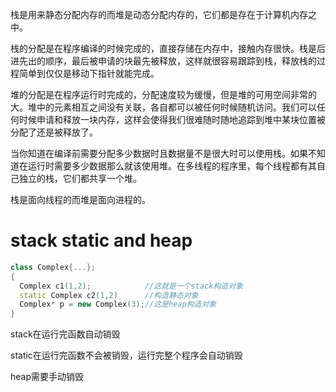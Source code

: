 栈是用来静态分配内存的而堆是动态分配内存的，它们都是存在于计算机内存之中。

栈的分配是在程序编译的时候完成的，直接存储在内存中，接触内存很快。栈是后进先出的顺序，最后被申请的块最先被释放，这样就很容易跟踪到栈，释放栈的过程简单到仅仅是移动下指针就能完成。

堆的分配是在程序运行时完成的，分配速度较为缓慢，但是堆的可用空间非常的大。堆中的元素相互之间没有关联，各自都可以被任何时候随机访问。我们可以任何时候申请和释放一块内存，这样会使得我们很难随时随地追踪到堆中某块位置被分配了还是被释放了。

当你知道在编译前需要分配多少数据时且数据量不是很大时可以使用栈。如果不知道在运行时需要多少数据那么就该使用堆。在多线程的程序里，每个线程都有其自己独立的栈，它们都共享一个堆。

栈是面向线程的而堆是面向进程的。
# stack static and heap
```c++
class Complex{...};
{
  Complex c1(1,2);            //这就是一个stack构造对象
  static Complex c2(1,2)      //构造静态对象
  Complex* p = new Complex(3);//这是heap构造对象
}
```
stack在运行完函数自动销毁

static在运行完函数不会被销毁，运行完整个程序会自动销毁

heap需要手动销毁
